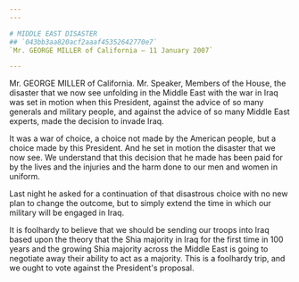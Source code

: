 ```yaml
---
---

# MIDDLE EAST DISASTER
## `043bb3aa820acf2aaaf45352642770e7`
`Mr. GEORGE MILLER of California — 11 January 2007`

---
```



Mr. GEORGE MILLER of California. Mr. Speaker, Members of the House, 
the disaster that we now see unfolding in the Middle East with the war 
in Iraq was set in motion when this President, against the advice of so 
many generals and military people, and against the advice of so many 
Middle East experts, made the decision to invade Iraq.

It was a war of choice, a choice not made by the American people, but 
a choice made by this President. And he set in motion the disaster that 
we now see. We understand that this decision that he made has been paid 
for by the lives and the injuries and the harm done to our men and 
women in uniform.

Last night he asked for a continuation of that disastrous choice with 
no new plan to change the outcome, but to simply extend the time in 
which our military will be engaged in Iraq.

It is foolhardy to believe that we should be sending our troops into 
Iraq based upon the theory that the Shia majority in Iraq for the first 
time in 100 years and the growing Shia majority across the Middle East 
is going to negotiate away their ability to act as a majority. This is 
a foolhardy trip, and we ought to vote against the President's 
proposal.
